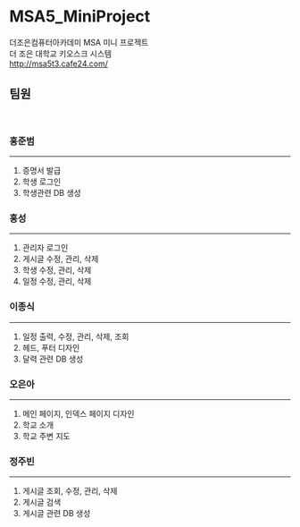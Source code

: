 # MSA5_MiniProject
더조은컴퓨터아카데미 MSA 미니 프로젝트
<br>
더 조은 대학교 키오스크 시스템
<br>
http://msa5t3.cafe24.com/


## 팀원
<br>

### 홍준범
---
1. 증명서 발급
2. 학생 로그인
3. 학생관련 DB 생성

### 홍성
---
1. 관리자 로그인
2. 게시글 수정, 관리, 삭제
3. 학생 수정, 관리, 삭제
4. 일정 수정, 관리, 삭제

### 이종식
---
1. 일정 출력, 수정, 관리, 삭제, 조회
2. 헤드, 푸터 디자인
3. 달력 관련 DB 생성

### 오은아
---
1. 메인 페이지, 인덱스 페이지 디자인
2. 학교 소개
3. 학교 주변 지도

### 정주빈
---
1. 게시글 조회, 수정, 관리, 삭제
2. 게시글 검색
3. 게시글 관련 DB 생성
